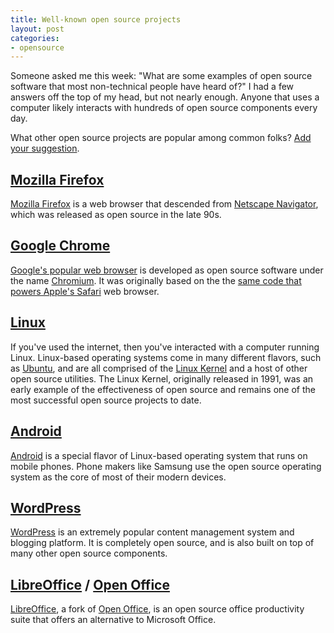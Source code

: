 ```yaml
---
title: Well-known open source projects
layout: post
categories:
- opensource
---
```


Someone asked me this week: "What are some examples of open source software that most non-technical people have heard of?" I had a few answers off the top of my head, but not nearly enough. Anyone that uses a computer likely interacts with hundreds of open source components every day.

What other open source projects are popular among common folks? [Add your suggestion][pr].

## [Mozilla Firefox](http://en.wikipedia.org/wiki/Firefox)

[Mozilla Firefox](https://www.mozilla.org/en-US/firefox/new/) is a web browser that descended from [Netscape Navigator](http://en.wikipedia.org/wiki/Netscape_Navigator), which was released as open source in the late 90s.

## [Google Chrome](http://en.wikipedia.org/wiki/Google_Chrome)

[Google's popular web browser](http://www.google.com/chrome/) is developed as open source software under the name [Chromium](http://www.chromium.org/). It was  originally based on the the [same code that powers Apple's Safari](https://www.webkit.org/) web browser.

## [Linux](https://www.kernel.org/)

If you've used the internet, then you've interacted with a computer running Linux. Linux-based operating systems come in many different flavors, such as [Ubuntu](http://www.ubuntu.com/), and are all comprised of the [Linux Kernel](https://www.kernel.org/) and a host of other open source utilities. The Linux Kernel, originally released in 1991, was an early example of the effectiveness of open source and remains one of the most successful open source projects to date.

## [Android](http://en.wikipedia.org/wiki/Android_(operating_system))

[Android](https://www.android.com/intl/en_us/) is a special flavor of Linux-based operating system that runs on mobile phones. Phone makers like Samsung use the open source operating system as the core of most of their modern devices.

## [WordPress](http://en.wikipedia.org/wiki/WordPress)

[WordPress](https://wordpress.org/) is an extremely popular content management system and blogging platform. It is completely open source, and is also built on top of many other open source components.

## [LibreOffice](http://en.wikipedia.org/wiki/LibreOffice) / [Open Office](http://en.wikipedia.org/wiki/Apache_OpenOffice)

[LibreOffice](https://www.libreoffice.org/), a fork of [Open Office](https://www.libreoffice.org/), is an open source office productivity suite that offers an alternative to Microsoft Office.

[pr]: https://github.com/bkeepers/bkeepers.github.io/pull/8
